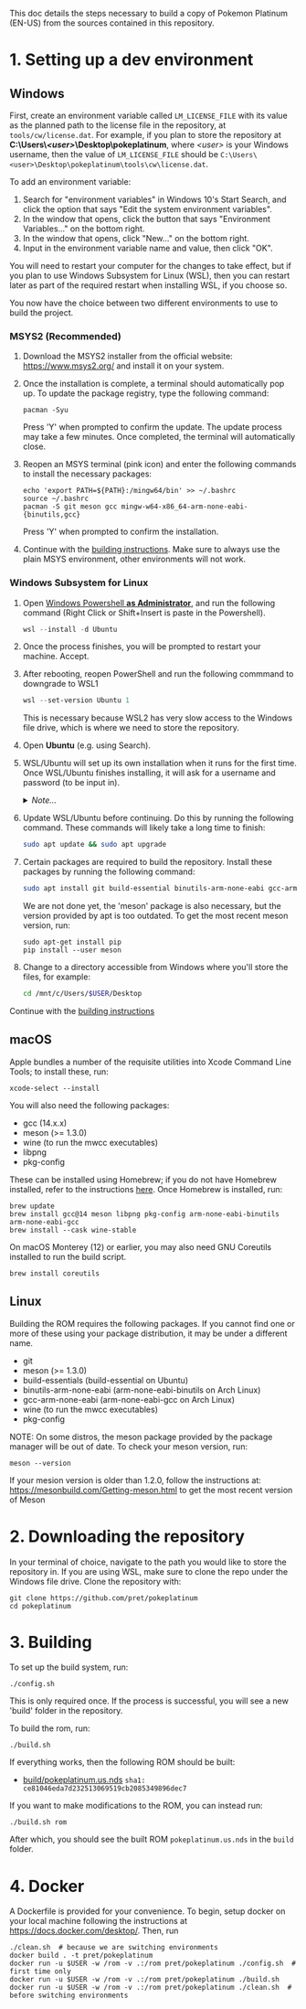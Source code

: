 This doc details the steps necessary to build a copy of Pokemon Platinum (EN-US) from the sources contained in this repository.

# 1. Setting up a dev environment

## Windows

First, create an environment variable called `LM_LICENSE_FILE` with its value as the planned path to the license file in the repository, at `tools/cw/license.dat`. For example, if you plan to store the repository at **C:\\Users\\_\<user>_\\Desktop\\pokeplatinum**, where _\<user>_ is your Windows username, then the value of `LM_LICENSE_FILE` should be `C:\Users\<user>\Desktop\pokeplatinum\tools\cw\license.dat`.

To add an environment variable:
1. Search for "environment variables" in Windows 10's Start Search, and click the option that says "Edit the system environment variables".
2. In the window that opens, click the button that says "Environment Variables..." on the bottom right.
3. In the window that opens, click "New..." on the bottom right.
4. Input in the environment variable name and value, then click "OK".

You will need to restart your computer for the changes to take effect, but if you plan to use Windows Subsystem for Linux (WSL), then you can restart later as part of the required restart when installing WSL, if you choose so.

You now have the choice between two different environments to use to build the project.

### MSYS2 (Recommended)

1. Download the MSYS2 installer from the official website: https://www.msys2.org/ and install it on your system.

2. Once the installation is complete, a terminal should automatically pop up. To update the package registry, type the following command:

    ```
    pacman -Syu
    ```

    Press 'Y' when prompted to confirm the update. The update process may take a few minutes. Once completed, the terminal will automatically close.

3. Reopen an MSYS terminal (pink icon) and enter the following commands to install the necessary packages:

    ```
    echo 'export PATH=${PATH}:/mingw64/bin' >> ~/.bashrc
    source ~/.bashrc
    pacman -S git meson gcc mingw-w64-x86_64-arm-none-eabi-{binutils,gcc}
    ```

    Press 'Y' when prompted to confirm the installation.

4. Continue with the [building instructions](#Downloading_the_repository). Make sure to always use the plain MSYS environment, other environments will not work.

### Windows Subsystem for Linux

1. Open [Windows Powershell **as Administrator**](https://i.imgur.com/QKmVbP9.png), and run the following command (Right Click or Shift+Insert is paste in the Powershell).

    ```powershell
    wsl --install -d Ubuntu
    ```

2. Once the process finishes, you will be prompted to restart your machine. Accept.

3. After rebooting, reopen PowerShell and run the following commmand to downgrade to WSL1

    ```powershell
    wsl --set-version Ubuntu 1
    ```

    This is necessary because WSL2 has very slow access to the Windows file drive, which is where we need to store the repository.

4. Open **Ubuntu** (e.g. using Search).

5. WSL/Ubuntu will set up its own installation when it runs for the first time. Once WSL/Ubuntu finishes installing, it will ask for a username and password (to be input in).
    <details>
        <summary><i>Note...</i></summary>

    >   When typing in the password, there will be no visible response, but the terminal will still read in input.
    </details>

6. Update WSL/Ubuntu before continuing. Do this by running the following command. These commands will likely take a long time to finish:

    ```bash
    sudo apt update && sudo apt upgrade
    ```

7. Certain packages are required to build the repository. Install these packages by running the following command:

    ```bash
    sudo apt install git build-essential binutils-arm-none-eabi gcc-arm-none-eabi
    ```

    We are not done yet, the 'meson' package is also necessary, but the version provided by apt is too outdated. To get the most recent meson version, run:

    ```
    sudo apt-get install pip
    pip install --user meson
    ```

8. Change to a directory accessible from Windows where you'll store the files, for example:
    ```bash
    cd /mnt/c/Users/$USER/Desktop
    ```

Continue with the [building instructions](#Downloading_the_repository)

## macOS

Apple bundles a number of the requisite utilities into Xcode Command Line Tools; to install these, run:

```
xcode-select --install
```

You will also need the following packages:

* gcc (14.x.x)
* meson (>= 1.3.0)
* wine (to run the mwcc executables)
* libpng
* pkg-config

These can be installed using Homebrew; if you do not have Homebrew installed, refer to the instructions [here](https://brew.sh/). Once Homebrew is installed, run:

```
brew update
brew install gcc@14 meson libpng pkg-config arm-none-eabi-binutils arm-none-eabi-gcc
brew install --cask wine-stable
```

On macOS Monterey (12) or earlier, you may also need GNU Coreutils installed to run the build script.
```
brew install coreutils
```

## Linux

Building the ROM requires the following packages. If you cannot find one or more of these using your package distribution, it may be under a different name.

* git
* meson (>= 1.3.0)
* build-essentials (build-essential on Ubuntu)
* binutils-arm-none-eabi (arm-none-eabi-binutils on Arch Linux)
* gcc-arm-none-eabi (arm-none-eabi-gcc on Arch Linux)
* wine (to run the mwcc executables)
* pkg-config

NOTE: On some distros, the meson package provided by the package manager will be out of date. To check your meson version, run:

```
meson --version
```

If your mesion version is older than 1.2.0, follow the instructions at: https://mesonbuild.com/Getting-meson.html to get the most recent version of Meson

# 2. Downloading the repository

In your terminal of choice, navigate to the path you would like to store the repository in. If you are using WSL, make sure to clone the repo under the Windows file drive. Clone the repository with:
```
git clone https://github.com/pret/pokeplatinum
cd pokeplatinum
```

# 3. Building
To set up the build system, run:
```
./config.sh
```

This is only required once. If the process is successful, you will see a new 'build' folder in the repository.

To build the rom, run:
```
./build.sh
```

If everything works, then the following ROM should be built:
- [build/pokeplatinum.us.nds](https://datomatic.no-intro.org/index.php?page=show_record&s=28&n=3541) `sha1: ce81046eda7d232513069519cb2085349896dec7`

If you want to make modifications to the ROM, you can instead run:
```
./build.sh rom
```

After which, you should see the built ROM `pokeplatinum.us.nds` in the `build` folder.

# 4. Docker

A Dockerfile is provided for your convenience. To begin, setup docker on your local machine following the instructions at https://docs.docker.com/desktop/. Then, run

    ./clean.sh  # because we are switching environments
    docker build . -t pret/pokeplatinum
    docker run -u $USER -w /rom -v .:/rom pret/pokeplatinum ./config.sh  # first time only
    docker run -u $USER -w /rom -v .:/rom pret/pokeplatinum ./build.sh
    docker run -u $USER -w /rom -v .:/rom pret/pokeplatinum ./clean.sh  # before switching environments

